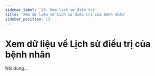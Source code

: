 ```yaml
---
sidebar_label: '13. Xem lịch sử điều trị'
title: 'Xem dữ liệu về Lịch sử điều trị của bệnh nhân'
sidebar_position: 13
---
```

# Xem dữ liệu về Lịch sử điều trị của bệnh nhân
Nội dung...
